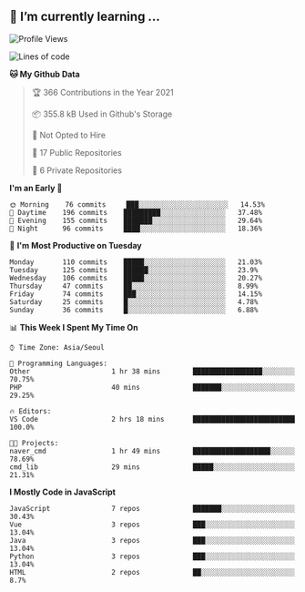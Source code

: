 ## 🌱 I’m currently learning ...


<!--START_SECTION:waka-->
![Profile Views](http://img.shields.io/badge/Profile%20Views-0-blue)

![Lines of code](https://img.shields.io/badge/From%20Hello%20World%20I%27ve%20Written-2.9%20million%20lines%20of%20code-blue)

**🐱 My Github Data** 

> 🏆 366 Contributions in the Year 2021
 > 
> 📦 355.8 kB Used in Github's Storage 
 > 
> 🚫 Not Opted to Hire
 > 
> 📜 17 Public Repositories 
 > 
> 🔑 6 Private Repositories  
 > 
**I'm an Early 🐤** 

```text
🌞 Morning    76 commits     ███░░░░░░░░░░░░░░░░░░░░░░   14.53% 
🌆 Daytime    196 commits    █████████░░░░░░░░░░░░░░░░   37.48% 
🌃 Evening    155 commits    ███████░░░░░░░░░░░░░░░░░░   29.64% 
🌙 Night      96 commits     ████░░░░░░░░░░░░░░░░░░░░░   18.36%

```
📅 **I'm Most Productive on Tuesday** 

```text
Monday       110 commits    █████░░░░░░░░░░░░░░░░░░░░   21.03% 
Tuesday      125 commits    ██████░░░░░░░░░░░░░░░░░░░   23.9% 
Wednesday    106 commits    █████░░░░░░░░░░░░░░░░░░░░   20.27% 
Thursday     47 commits     ██░░░░░░░░░░░░░░░░░░░░░░░   8.99% 
Friday       74 commits     ███░░░░░░░░░░░░░░░░░░░░░░   14.15% 
Saturday     25 commits     █░░░░░░░░░░░░░░░░░░░░░░░░   4.78% 
Sunday       36 commits     █░░░░░░░░░░░░░░░░░░░░░░░░   6.88%

```


📊 **This Week I Spent My Time On** 

```text
⌚︎ Time Zone: Asia/Seoul

💬 Programming Languages: 
Other                    1 hr 38 mins        █████████████████░░░░░░░░   70.75% 
PHP                      40 mins             ███████░░░░░░░░░░░░░░░░░░   29.25%

🔥 Editors: 
VS Code                  2 hrs 18 mins       █████████████████████████   100.0%

🐱‍💻 Projects: 
naver_cmd                1 hr 49 mins        ███████████████████░░░░░░   78.69% 
cmd_lib                  29 mins             █████░░░░░░░░░░░░░░░░░░░░   21.31%

```

**I Mostly Code in JavaScript** 

```text
JavaScript               7 repos             ███████░░░░░░░░░░░░░░░░░░   30.43% 
Vue                      3 repos             ███░░░░░░░░░░░░░░░░░░░░░░   13.04% 
Java                     3 repos             ███░░░░░░░░░░░░░░░░░░░░░░   13.04% 
Python                   3 repos             ███░░░░░░░░░░░░░░░░░░░░░░   13.04% 
HTML                     2 repos             ██░░░░░░░░░░░░░░░░░░░░░░░   8.7%

```



<!--END_SECTION:waka-->
